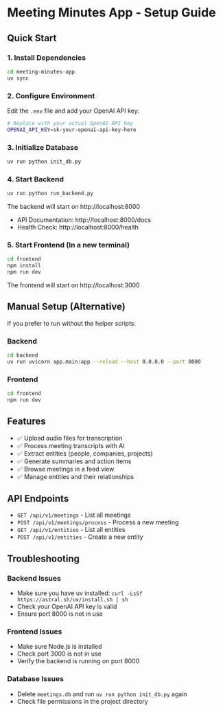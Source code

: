 # Meeting Minutes App - Setup Guide

## Quick Start

### 1. Install Dependencies

```bash
cd meeting-minutes-app
uv sync
```

### 2. Configure Environment

Edit the `.env` file and add your OpenAI API key:

```bash
# Replace with your actual OpenAI API key
OPENAI_API_KEY=sk-your-openai-api-key-here
```

### 3. Initialize Database

```bash
uv run python init_db.py
```

### 4. Start Backend

```bash
uv run python run_backend.py
```

The backend will start on http://localhost:8000
- API Documentation: http://localhost:8000/docs
- Health Check: http://localhost:8000/health

### 5. Start Frontend (In a new terminal)

```bash
cd frontend
npm install
npm run dev
```

The frontend will start on http://localhost:3000

## Manual Setup (Alternative)

If you prefer to run without the helper scripts:

### Backend
```bash
cd backend
uv run uvicorn app.main:app --reload --host 0.0.0.0 --port 8000
```

### Frontend
```bash
cd frontend
npm run dev
```

## Features

- ✅ Upload audio files for transcription
- ✅ Process meeting transcripts with AI
- ✅ Extract entities (people, companies, projects)
- ✅ Generate summaries and action items
- ✅ Browse meetings in a feed view
- ✅ Manage entities and their relationships

## API Endpoints

- `GET /api/v1/meetings` - List all meetings
- `POST /api/v1/meetings/process` - Process a new meeting
- `GET /api/v1/entities` - List all entities
- `POST /api/v1/entities` - Create a new entity

## Troubleshooting

### Backend Issues
- Make sure you have uv installed: `curl -LsSf https://astral.sh/uv/install.sh | sh`
- Check your OpenAI API key is valid
- Ensure port 8000 is not in use

### Frontend Issues
- Make sure Node.js is installed
- Check port 3000 is not in use
- Verify the backend is running on port 8000

### Database Issues
- Delete `meetings.db` and run `uv run python init_db.py` again
- Check file permissions in the project directory